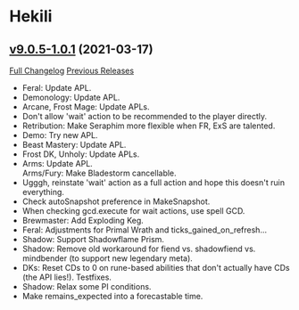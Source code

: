 # Hekili

## [v9.0.5-1.0.1](https://github.com/Hekili/hekili/tree/v9.0.5-1.0.1) (2021-03-17)
[Full Changelog](https://github.com/Hekili/hekili/compare/v9.0.5-1.0...v9.0.5-1.0.1) [Previous Releases](https://github.com/Hekili/hekili/releases)

- Feral:  Update APL.  
- Demonology:  Update APL.  
- Arcane, Frost Mage:  Update APLs.  
- Don't allow 'wait' action to be recommended to the player directly.  
- Retribution:  Make Seraphim more flexible when FR, ExS are talented.  
- Demo:  Try new APL.  
- Beast Mastery:  Update APL.  
- Frost DK, Unholy:  Update APLs.  
- Arms:  Update APL.  
    Arms/Fury:  Make Bladestorm cancellable.  
- Ugggh, reinstate 'wait' action as a full action and hope this doesn't ruin everything.  
- Check autoSnapshot preference in MakeSnapshot.  
- When checking gcd.execute for wait actions, use spell GCD.  
- Brewmaster:  Add Exploding Keg.  
- Feral:  Adjustments for Primal Wrath and ticks\_gained\_on\_refresh...  
- Shadow:  Support Shadowflame Prism.  
- Shadow:  Remove old workaround for fiend vs. shadowfiend vs. mindbender (to support new legendary meta).  
- DKs:  Reset CDs to 0 on rune-based abilities that don't actually have CDs (the API lies!).  Testfixes.  
- Shadow:  Relax some PI conditions.  
- Make remains\_expected into a forecastable time.  
